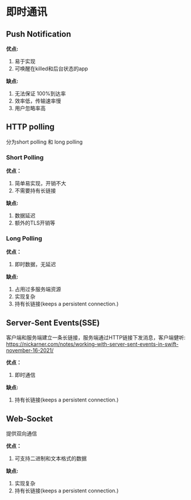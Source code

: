 # 即时通讯

## Push Notification

**优点:**

1. 易于实现
2. 可唤醒在killed和后台状态的app

**缺点:**

1. 无法保证 100%到达率
2. 效率低，传输速率慢
3. 用户忽略率高


## HTTP polling
分为short polling 和 long polling

### Short Polling

**优点：**

1. 简单易实现，开销不大
2. 不需要持有长链接

**缺点:**

1. 数据延迟
2. 额外的TLS开销等

### Long Polling

**优点：**

1. 即时数据，无延迟

**缺点:**

1. 占用过多服务端资源
2. 实现复杂
3. 持有长链接(keeps a persistent connection.)

## Server-Sent Events(SSE)
客户端和服务端建立一条长链接，服务端通过HTTP链接下发消息，客户端健听:
https://nickarner.com/notes/working-with-server-sent-events-in-swift-november-16-2021/

**优点：**

1. 即时通信

**缺点:**

1. 持有长链接(keeps a persistent connection.)

## Web-Socket
提供双向通信

**优点：**

1. 可支持二进制和文本格式的数据

**缺点:**

1.  实现复杂
2. 持有长链接(keeps a persistent connection.)
